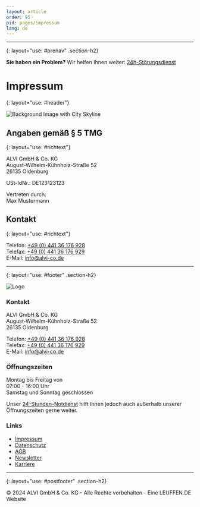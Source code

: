 ```yaml
---
layout: article
order: 95
pid: pages/impressum
lang: de
---
```


---
{: layout="use: #prenav" .section-h2}

**Sie haben ein Problem?**
Wir helfen Ihnen weiter:
[24h-Störungsdienst](tel:+123456789)

# Impressum
{: layout="use: #header"}
   
![Background Image with City Skyline](https://assets.volkmann.dev/alvi/skyline.png)

## Angaben gemäß § 5 TMG
{: layout="use: #richtext"}
       
ALVI GmbH & Co. KG<br>
August-Wilhelm-Kühnholz-Straße 52<br>
26135 Oldenburg
   
USt-IdNr.: DE123123123
    
Vertreten durch:<br>
Max Mustermann
   
## Kontakt
{: layout="use: #richtext"}

Telefon: [+49 (0) 441 36 176 928](+4944136176928)<br>
Telefax: [+49 (0) 441 36 176 929](+4944136176929)<br>
E-Mail: [info@alvi-co.de](mailto:info@alvi-co.de)


---
{: layout="use: #footer" .section-h2}

![Logo](https://assets.volkmann.dev/alvi/alvi.png)

### Kontakt

ALVI GmbH & Co. KG<br>
August-Wilhelm-Kühnholz-Straße 52<br>
26135 Oldenburg

Telefon: [+49 (0) 441 36 176 928](+4944136176928)<br>
Telefax: [+49 (0) 441 36 176 929](+4944136176929)<br>
E-Mail: [info@alvi-co.de](mailto:info@alvi-co.de)

### Öffnungszeiten

Montag bis Freitag von<br>
07:00 - 16:00 Uhr<br>
Samstag und Sonntag geschlossen

Unser [24-Stunden-Notdienst](#) hilft Ihnen jedoch auch außerhalb unserer Öffnungszeiten gerne weiter.

### Links

- [Impressum](#)
- [Datenschutz](#)
- [AGB](#)
- [Newsletter](#)
- [Karriere](#)

---
{: layout="use: #postfooter" .section-h2}

&copy; 2024 ALVI GmbH & Co. KG - Alle Rechte vorbehalten - Eine LEUFFEN.DE Website
